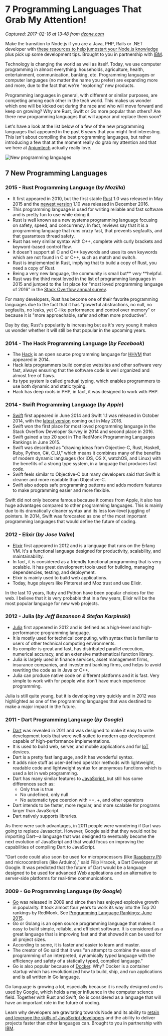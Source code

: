 # 7 Programming Languages That Grab My Attention!

_Captured: 2017-02-16 at 13:48 from [dzone.com](https://dzone.com/articles/7-programming-languages-that-grab-my-attention?oid=twitter&utm_content=buffer2e1f6&utm_medium=social&utm_source=twitter.com&utm_campaign=buffer)_

Make the transition to Node.js if you are a Java, PHP, Rails or .NET developer with [these resources to help jumpstart your Node.js knowledge](https://dzone.com/go?i=182121&u=http%3A%2F%2Fbs.serving-sys.com%2Fserving%2FadServer.bs%3Fcn%3Dtrd%26mc%3Dclick%26pli%3D20127833%26PluID%3D0%26ord%3D%5Btimestamp%5D) plus pick up some development tips. Brought to you in partnership with [IBM](https://dzone.com/go?i=182121&u=http%3A%2F%2Fbs.serving-sys.com%2Fserving%2FadServer.bs%3Fcn%3Dtrd%26mc%3Dclick%26pli%3D20127833%26PluID%3D0%26ord%3D%5Btimestamp%5D).

Technology is changing the world as well as itself. Today, we use computer programming in almost everything: households, agriculture, health, entertainment, communication, banking, etc. Programming languages or computer languages (no matter the name you prefer) are expanding more and more, due to the fact that we're "exploring" new products.

Programming languages in general, with different or similar purposes, are competing among each other in the tech world. This makes us wonder which one will be kicked out during the race and who will move forward and keep on growing? Why are Rust, Swift or Go more popular than others? Are there new programming languages that will appear and replace them soon?

Let's have a look at the list below of a few of the new programming languages that appeared in the past 6 years that you might find interesting. This isn't about compiling the best programming languages, but rather introducing a few that at the moment really do grab my attention and that we here at [Apiumtech](https://apiumtech.com/) actually really love.

![New programming languages](https://apiumtech.com/wp-content/uploads/2016/07/New-programming-languages.png)

## 7 New Programming Languages 

### 2015 - Rust Programming Language (_by Mozilla_) 

  * It first appeared in 2010, but the first stable [Rust](https://www.rust-lang.org/) 1.0 was released in May 2015 and the [newest version](https://www.rust-lang.org/en-US/downloads.html) 1.10 was released in December 2016.
  * This programming language is used for writing reliable and fast software and is pretty fun to use while doing it.
  * Rust is well known as a new systems programming language focusing on safety, speed, and concurrency. In fact, reviews say that it is a programming language that runs crazy fast, that prevents segfaults, and that guarantees thread safety.
  * Rust has very similar syntax with C++, complete with curly brackets and keyword-based control flow.
  * It doesn't support all C and C++ keywords and uses its own keywords which are not found in C or C++, such as match and switch.
  * Rust is implemented in Rust, implying that to build a copy of Rust, you need a copy of Rust.
  * Being a very new language, the community is small but** _very_ **helpful. 
  * Rust was the third most loved in the list of programming languages in 2015 and jumped to the 1st place for "most loved programming language of 2016" in the [Stack Overflow annual survey](http://stackoverflow.com/research/developer-survey-2016).

For many developers, Rust has become one of their favorite programming languages due to the fact that it has "powerful abstractions, no null, no segfaults, no leaks, yet C-like performance and control over memory" or because it is "more approachable, safer and often more productive".

Day by day, Rust's popularity is increasing but as it's very young it makes us wonder whether it will still be that popular in the upcoming years.

### 2014 - The Hack Programming Language (_by Facebook_) 

  * The [Hack](http://hacklang.org/) is an open source programming language for [HHVM](http://hhvm.com/) that appeared in 2014. 
  * Hack lets programmers build complex websites and other software very fast, always ensuring that the software code is well organized and almost free of flaws. 
  * Its type system is called gradual typing, which enables programmers to use both dynamic and static typing.
  * Hack has deep roots in PHP, in fact, it was designed to work with PHP.

### 2014 - Swift Programming Language (_by Apple_) 

  * [Swift](https://swift.org/) first appeared in June 2014 and Swift 1.1 was released in October 2014, with the [latest version](https://swift.org/download/) coming out in May 2016.
  * Swift won the first place for most loved programming language in the Stack Overflow Developer Survey in 2014 and second place in 2016.
  * Swift gained a top 20 spot in The RedMonk Programming Languages Rankings in June 2015.
  * Swift was described as "drawing ideas from Objective-C, Rust, Haskell, Ruby, Python, C#, CLU," which means it combines many of the benefits of modern dynamic languages (for iOS, OS X, watchOS, and Linux) with the benefits of a strong type system, in a language that produces fast code.
  * Swift feels similar to Objective-C but many developers said that Swift is cleaner and more readable than Objective-C.
  * Swift also adopts safe programming patterns and adds modern features to make programming easier and more flexible.

Swift did not only become famous because it comes from Apple, it also has huge advantages compared to other programming languages. This is mainly due to its dramatically cleaner syntax and its less low-level juggling of pointers. In 2014, Swift was forecasted as one of the most important programming languages that would define the future of coding.

### 2012 - Elixir (_by Jose Valim_) 

  * [Elixir](http://elixir-lang.org/) first appeared in 2012 and is a language that runs on the Erlang VM. It's a functional language designed for productivity, scalability, and maintainability.
  * In fact, it is considered as a friendly functional programming that is very scalable. It has great development tools used for building, managing dependencies, testing, and deployment.
  * Elixir is mainly used to build web applications.
  * Today, huge players like Pinterest and Moz trust and use Elixir. 

In the last 10 years, Ruby and Python have been popular choices for the web. I believe that it is very probable that in a few years, Elixir will be the most popular language for new web projects.

### 2012 - Julia (_by Jeff Bezanson & Stefan Karpinski_) 

  * [Julia](http://julialang.org/) first appeared in 2012 and is defined as a high-level and high-performance programming language.
  * It is mostly used for technical computing, with syntax that is familiar to users of other technical computing environments.
  * Its compiler is great and fast, has distributed parallel execution, numerical accuracy, and an extensive mathematical function library. 
  * Julia is largely used in finance services, asset management firms, insurance companies, and investment banking firms, and helps to avoid rewriting the code as in Java or C++.
  * Julia can produce native code on different platforms and it is fast. Very simple to work with for people who don't have much experience programming.

Julia is still quite young, but it is developing very quickly and in 2012 was highlighted as one of the programming languages that was destined to make a major impact in the future.

### 2011 - Dart Programming Language (_by Google_) 

  * [Dart](https://www.dartlang.org/) was revealed in 2011 and was designed to make it easy to write development tools that were well-suited to modern app development capable of high-performance implementations.
  * It is used to build web, server, and mobile applications and for [IoT](https://apiumtech.com/blog/iot-projects-will-change-world/) devices.
  * Dart is a pretty fast language, and it has wonderful syntax.
  * It adds nice stuff as user-defined operator methods with lightweight, readable code and lightweight syntax for anonymous functions which is used a lot in web programming.
  * Dart has many similar features to [JavaScript, ](https://www.javascript.com/)but still has some differences such as:
    * Only true is true
    * No undefined, only null
    * No automatic type coercion with ==, +, and other operators
  * Dart intends to be faster, more regular, and more scalable for programs larger than JavaScript.
  * Dart natively supports libraries. 

As there were such advantages, in 2011 people were wondering if Dart was going to replace Javascript. However, Google said that they would not be importing Dart--a language that was designed to eventually become the next evolution of JavaScript and that would focus on improving the capabilities of compiling Dart to JavaScript.

"Dart code could also soon be used for microprocessors (like [Raspberry Pi](https://www.raspberrypi.org/)) and microcontrollers (like Arduino)," said Filip Hracek, a Dart Developer at Google. It was predicted that the future of Dart would be a language designed to be used for advanced Web applications and an alternative to server-side platforms for real-time communications.

### 2009 - Go Programming Language (_by Google_) 

  * [Go](https://golang.org/) was released in 2009 and since then has enjoyed explosive growth in popularity. It took almost four years to work its way into the Top 20 rankings by RedMonk. See [Programming Language Rankings: June 2015](http://redmonk.com/sogrady/2015/07/01/language-rankings-6-15/).
  * Go or Golang is an open source programming language that makes it easy to build simple, reliable, and efficient software. It is considered as a great language that is improving fast and that showed it can be used for all project sizes.
  * According to some, it is faster and easier to learn and master.
  * The creator of Go said that it was "an attempt to combine the ease of programming of an interpreted, dynamically typed language with the efficiency and safety of a statically typed, compiled language."
  * Go is also popular because of [Docker](https://apiumtech.com/blog/docker-one-of-the-hot-tech-trends-nowadays/). Why? Docker is a container startup which has revolutionized how to build, ship, and run applications and is all written in Go language.

Go language is growing a lot, especially because it is neatly designed and is used by Google, which holds a major influence in the computer science field. Together with Rust and Swift, Go is considered as a language that will have an important role in the future of coding.

Learn why developers are gravitating towards Node and its ability to [retain and leverage the skills of JavaScript developers](https://dzone.com/go?i=182122&u=http%3A%2F%2Fbs.serving-sys.com%2Fserving%2FadServer.bs%3Fcn%3Dtrd%26mc%3Dclick%26pli%3D20127834%26PluID%3D0%26ord%3D%5Btimestamp%5D) and the ability to deliver projects faster than other languages can. Brought to you in partnership with [IBM](https://dzone.com/go?i=182122&u=http%3A%2F%2Fbs.serving-sys.com%2Fserving%2FadServer.bs%3Fcn%3Dtrd%26mc%3Dclick%26pli%3D20127834%26PluID%3D0%26ord%3D%5Btimestamp%5D).
